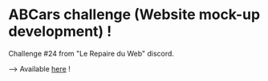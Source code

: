 # ABCars challenge (Website mock-up development) !

Challenge #24 from "Le Repaire du Web" discord. <br>

--> Available [here](https://vavart.github.io/ABCars/) !

